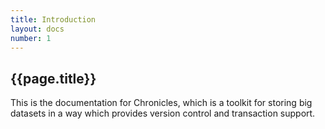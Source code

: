 ```yaml
---
title: Introduction
layout: docs
number: 1
---
```


## {{page.title}}

This is the documentation for Chronicles, which is a toolkit for storing big datasets in a way which provides version control and transaction support.
